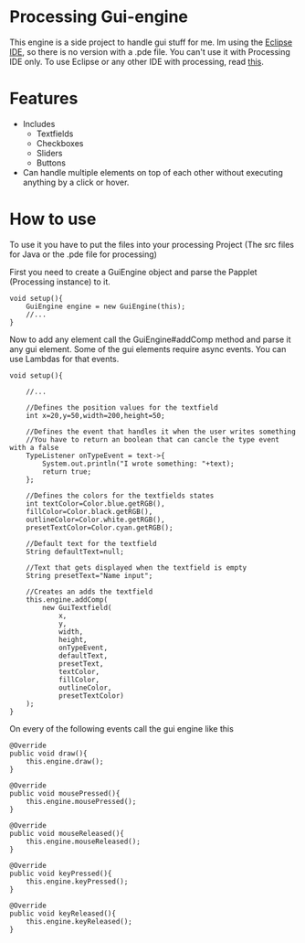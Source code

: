 # Processing Gui-engine
This engine is a side project to handle gui stuff for me.
Im using the [Eclipse IDE](https://www.eclipse.org/), so there is no version with a .pde file. You can't use it with Processing IDE only. To use Eclipse or any other IDE with processing, read [this](https://riptutorial.com/processing/example/31227/using-processing-with-eclipse).

# Features
* Includes
  * Textfields
  * Checkboxes
  * Sliders
  * Buttons
* Can handle multiple elements on top of each other without executing anything by a click or hover.


# How to use
To use it you have to put the files into your processing Project (The src files for Java or the .pde file for processing)

First you need to create a GuiEngine object and parse the Papplet (Processing instance) to it.

```
void setup(){
	GuiEngine engine = new GuiEngine(this);
    //...
}
```

Now to add any element call the GuiEngine#addComp method and parse it any gui element.
Some of the gui elements require async events. You can use Lambdas for that events.

```
void setup(){

	//...

	//Defines the position values for the textfield
	int x=20,y=50,width=200,height=50;

	//Defines the event that handles it when the user writes something
	//You have to return an boolean that can cancle the type event with a false
	TypeListener onTypeEvent = text->{
		System.out.println("I wrote something: "+text);
		return true;
	};

	//Defines the colors for the textfields states
	int textColor=Color.blue.getRGB(),
	fillColor=Color.black.getRGB(),
	outlineColor=Color.white.getRGB(),
	presetTextColor=Color.cyan.getRGB();

	//Default text for the textfield
	String defaultText=null;
	
	//Text that gets displayed when the textfield is empty
	String presetText="Name input";

	//Creates an adds the textfield
	this.engine.addComp(
		new GuiTextfield(
			x,
			y,
			width,
			height,
			onTypeEvent,
			defaultText,
			presetText,
			textColor,
			fillColor,
			outlineColor,
			presetTextColor)
	);
}

```

On every of the following events call the gui engine like this

```
@Override
public void draw(){
	this.engine.draw();
}

@Override
public void mousePressed(){
	this.engine.mousePressed();
}

@Override
public void mouseReleased(){
	this.engine.mouseReleased();
}

@Override
public void keyPressed(){
	this.engine.keyPressed();
}

@Override
public void keyReleased(){
	this.engine.keyReleased();
}
```